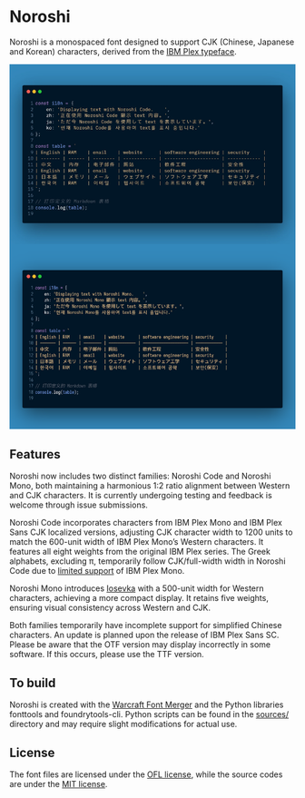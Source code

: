 # Noroshi

Noroshi is a monospaced font designed to support CJK (Chinese, Japanese and Korean) characters, derived from the [IBM Plex typeface](https://github.com/IBM/plex).

![Preview](preview.png)

## Features

Noroshi now includes two distinct families: Noroshi Code and Noroshi Mono, both maintaining a harmonious 1:2 ratio alignment between Western and CJK characters. It is currently undergoing testing and feedback is welcome through issue submissions.

Noroshi Code incorporates characters from IBM Plex Mono and IBM Plex Sans CJK localized versions, adjusting CJK character width to 1200 units to match the 600-unit width of IBM Plex Mono’s Western characters. It features all eight weights from the original IBM Plex series. The Greek alphabets, excluding π, temporarily follow CJK/full-width width in Noroshi Code due to [limited support](https://github.com/IBM/plex/issues/276) of IBM Plex Mono.

Noroshi Mono introduces [Iosevka](https://github.com/be5invis/Iosevka) with a 500-unit width for Western characters, achieving a more compact display. It retains five weights, ensuring visual consistency across Western and CJK.

Both families temporarily have incomplete support for simplified Chinese characters. An update is planned upon the release of IBM Plex Sans SC. Please be aware that the OTF version may display incorrectly in some software. If this occurs, please use the TTF version.

## To build

Noroshi is created with the [Warcraft Font Merger](https://github.com/nowar-fonts/Warcraft-Font-Merger) and the Python libraries fonttools and foundrytools-cli. Python scripts can be found in the [sources/](sources/) directory and may require slight modifications for actual use.

## License

The font files are licensed under the [OFL license](OFL.txt), while the source codes are under the [MIT license](MIT.txt).
